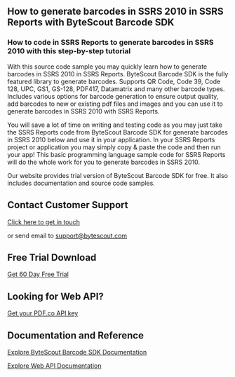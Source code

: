 ## How to generate barcodes in SSRS 2010 in SSRS Reports with ByteScout Barcode SDK

### How to code in SSRS Reports to generate barcodes in SSRS 2010 with this step-by-step tutorial

With this source code sample you may quickly learn how to generate barcodes in SSRS 2010 in SSRS Reports. ByteScout Barcode SDK is the fully featured library to generate barcodes. Supports QR Code, Code 39, Code 128, UPC, GS1, GS-128, PDF417, Datamatrix and many other barcode types. Includes various options for barcode generation to ensure output quality, add barcodes to new or existing pdf files and images and you can use it to generate barcodes in SSRS 2010 with SSRS Reports.

You will save a lot of time on writing and testing code as you may just take the SSRS Reports code from ByteScout Barcode SDK for generate barcodes in SSRS 2010 below and use it in your application. In your SSRS Reports project or application you may simply copy & paste the code and then run your app! This basic programming language sample code for SSRS Reports will do the whole work for you to generate barcodes in SSRS 2010.

Our website provides trial version of ByteScout Barcode SDK for free. It also includes documentation and source code samples.

## Contact Customer Support

[Click here to get in touch](https://bytescout.zendesk.com/hc/en-us/requests/new?subject=ByteScout%20Barcode%20SDK%20Question)

or send email to [support@bytescout.com](mailto:support@bytescout.com?subject=ByteScout%20Barcode%20SDK%20Question) 

## Free Trial Download

[Get 60 Day Free Trial](https://bytescout.com/download/web-installer?utm_source=github-readme)

## Looking for Web API? 

[Get your PDF.co API key](https://pdf.co/documentation/api?utm_source=github-readme)

## Documentation and Reference

[Explore ByteScout Barcode SDK Documentation](https://bytescout.com/documentation/index.html?utm_source=github-readme)

[Explore Web API Documentation](https://pdf.co/documentation/api?utm_source=github-readme)